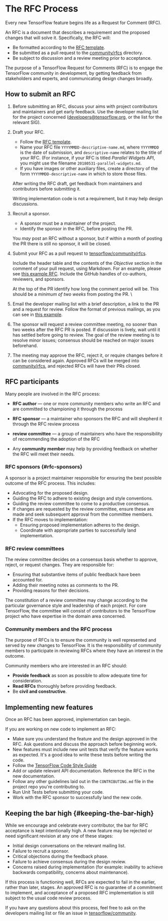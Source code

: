 # The RFC Process

Every new TensorFlow feature begins life as a Request for Comment (RFC).

An RFC is a document that describes a requirement and the proposed changes that
will solve it. Specifically, the RFC will:

*   Be formatted according to the
    [RFC template](https://github.com/tensorflow/community/blob/master/rfcs/yyyymmdd-rfc-template.md).
*   Be submitted as a pull request to the
    [community/rfcs](https://github.com/tensorflow/community/tree/master/rfcs)
    directory.
*   Be subject to discussion and a review meeting prior to acceptance.

The purpose of a TensorFlow Request for Comments (RFC) is to engage the
TensorFlow community in development, by getting feedback from stakeholders and
experts, and communicating design changes broadly.

## How to submit an RFC

1.  Before submitting an RFC, discuss your aims with project contributors and
    maintainers and get early feedback. Use the developer mailing list for the
    project concerned (developers@tensorflow.org, or the list for the relevant
    SIG).

2.  Draft your RFC.

    *   Follow the
        [RFC template](https://github.com/tensorflow/community/blob/master/rfcs/yyyymmdd-rfc-template.md).
    *   Name your RFC file `YYYYMMDD-descriptive-name.md`, where `YYYYMMDD` is
        the date of submission, and `descriptive-name` relates to the title of
        your RFC. (For instance, if your RFC is titled _Parallel Widgets API_,
        you might use the filename `20180531-parallel-widgets.md`.
    *   If you have images or other auxiliary files, create a directory of the
        form `YYYYMMDD-descriptive-name` in which to store those files.

    After writing the RFC draft, get feedback from maintainers and contributors
    before submitting it.

    Writing implementation code is not a requirement, but it may help design
    discussions.

3.  Recruit a sponsor.

    *   A sponsor must be a maintainer of the project.
    *   Identify the sponsor in the RFC, before posting the PR.

    You _may_ post an RFC without a sponsor, but if within a month of posting
    the PR there is still no sponsor, it will be closed.

4.  Submit your RFC as a pull request to
    [tensorflow/community/rfcs](https://github.com/tensorflow/community/tree/master/rfcs).

    Include the header table and the contents of the _Objective_ section in the
    comment of your pull request, using Markdown. For an example, please see
    [this example RFC](https://github.com/tensorflow/community/pull/5). Include
    the GitHub handles of co-authors, reviewers, and sponsors.

    At the top of the PR identify how long the comment period will be. This
    should be a _minimum of two weeks_ from posting the PR. \

5.  Email the developer mailing list with a brief description, a link to the PR
    and a request for review. Follow the format of previous mailings, as you can
    see in
    [this example](https://groups.google.com/a/tensorflow.org/forum/#!topic/developers/PIChGLLnpTE).

6.  The sponsor will request a review committee meeting, no sooner than two
    weeks after the RFC PR is posted. If discussion is lively, wait until it has
    settled before going to review. The goal of the review meeting is to resolve
    minor issues; consensus should be reached on major issues beforehand.

7.  The meeting may approve the RFC, reject it, or require changes before it can
    be considered again. Approved RFCs will be merged into
    [community/rfcs](https://github.com/tensorflow/community/tree/master/rfcs),
    and rejected RFCs will have their PRs closed.

## RFC participants

Many people are involved in the RFC process:

*   **RFC author** — one or more community members who write an RFC and are
    committed to championing it through the process

*   **RFC sponsor** — a maintainer who sponsors the RFC and will shepherd it
    through the RFC review process

*   **review committee** — a group of maintainers who have the responsibility of
    recommending the adoption of the RFC

*   Any **community member** may help by providing feedback on whether the RFC
    will meet their needs.

### RFC sponsors {#rfc-sponsors}

A sponsor is a project maintainer responsible for ensuring the best possible
outcome of the RFC process. This includes:

*   Advocating for the proposed design.
*   Guiding the RFC to adhere to existing design and style conventions.
*   Guiding the review committee to come to a productive consensus.
*   If changes are requested by the review committee, ensure these are made and
    seek subsequent approval from the committee members.
*   If the RFC moves to implementation:
    *   Ensuring proposed implementation adheres to the design.
    *   Coordinate with appropriate parties to successfully land implementation.

### RFC review committees

The review committee decides on a consensus basis whether to approve, reject, or
request changes. They are responsible for:

*   Ensuring that substantive items of public feedback have been accounted for.
*   Adding their meeting notes as comments to the PR.
*   Providing reasons for their decisions.

The constitution of a review committee may change according to the particular
governance style and leadership of each project. For core TensorFlow, the
committee will consist of contributors to the TensorFlow project who have
expertise in the domain area concerned.

### Community members and the RFC process

The purpose of RFCs is to ensure the community is well represented and served by
new changes to TensorFlow. It is the responsibility of community members to
participate in reviewing RFCs where they have an interest in the outcome.

Community members who are interested in an RFC should:

*   **Provide feedback** as soon as possible to allow adequate time for
    consideration.
*   **Read RFCs** thoroughly before providing feedback.
*   Be **civil and constructive**.

## Implementing new features

Once an RFC has been approved, implementation can begin.

If you are working on new code to implement an RFC:

*   Make sure you understand the feature and the design approved in the RFC. Ask
    questions and discuss the approach before beginning work.
*   New features must include new unit tests that verify the feature works as
    expected. It's a good idea to write these tests before writing the code.
*   Follow the [TensorFlow Code Style Guide](#tensorflow-code-style-guide)
*   Add or update relevant API documentation. Reference the RFC in the new
    documentation.
*   Follow any other guidelines laid out in the `CONTRIBUTING.md` file in the
    project repo you're contributing to.
*   Run Unit Tests before submitting your code.
*   Work with the RFC sponsor to successfully land the new code.

## Keeping the bar high {#keeping-the-bar-high}

While we encourage and celebrate every contributor, the bar for RFC acceptance
is kept intentionally high. A new feature may be rejected or need significant
revision at any one of these stages:

*   Initial design conversations on the relevant mailing list.
*   Failure to recruit a sponsor.
*   Critical objections during the feedback phase.
*   Failure to achieve consensus during the design review.
*   Concerns raised during implementation (for example: inability to achieve
    backwards compatibility, concerns about maintenance).

If this process is functioning well, RFCs are expected to fail in the earlier,
rather than later, stages. An approved RFC is no guarantee of a commitment to
implement, and acceptance of a proposed RFC implementation is still subject to
the usual code review process.

If you have any questions about this process, feel free to ask on the developers
mailing list or file an issue in
[tensorflow/community](https://github.com/tensorflow/community/tree/master/rfcs).
